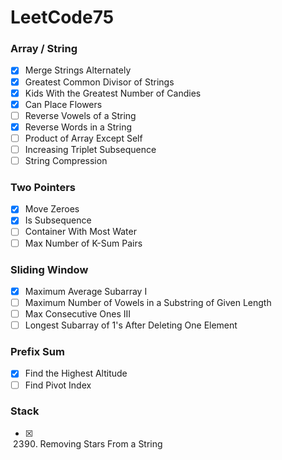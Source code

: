 # LeetCode75

### Array / String
- [x] Merge Strings Alternately
- [x] Greatest Common Divisor of Strings
- [x] Kids With the Greatest Number of Candies
- [x] Can Place Flowers
- [ ] Reverse Vowels of a String
- [x] Reverse Words in a String
- [ ] Product of Array Except Self
- [ ] Increasing Triplet Subsequence
- [ ] String Compression

### Two Pointers
- [x] Move Zeroes
- [x] Is Subsequence
- [ ] Container With Most Water
- [ ] Max Number of K-Sum Pairs

### Sliding Window
- [x] Maximum Average Subarray I
- [ ] Maximum Number of Vowels in a Substring of Given Length
- [ ] Max Consecutive Ones III
- [ ] Longest Subarray of 1's After Deleting One Element

### Prefix Sum
- [x] Find the Highest Altitude
- [ ] Find Pivot Index

### Stack
- [x] 2390. Removing Stars From a String

